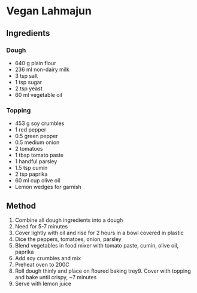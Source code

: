 # Vegan Lahmajun

## Ingredients

### Dough

* 640 g plain flour
* 236 ml non-dairy milk
* 3 tsp salt
* 1 tsp sugar
* 2 tsp yeast
* 60 ml  vegetable oil

### Topping

* 453 g soy crumbles
* 1 red pepper
* 0.5 green pepper
* 0.5 medium onion
* 2 tomatoes
* 1 tbsp tomato paste
* 1 handful parsley
* 1.5 tsp cumin
* 2 tsp paprika
* 60 ml cup olive oil
* Lemon wedges for garnish

## Method

1. Combine all dough ingredients into a dough
2. Need for 5-7 minutes
3. Cover lightly with oil and rise for 2 hours in a bowl covered in plastic
4. Dice the peppers, tomatoes, onion, parsley
5. Blend vegetables in food mixer with tomato paste, cumin, olive oil, paprika
6. Add soy crumbles and mix
7. Preheat oven to 200C
8. Roll dough thinly and place on floured baking trey9. Cover with topping and bake until crispy, ~7 minutes
10. Serve with lemon juice
